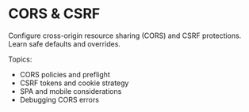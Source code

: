 # CORS & CSRF

Configure cross-origin resource sharing (CORS) and CSRF protections. Learn safe defaults and overrides.

Topics:
- CORS policies and preflight
- CSRF tokens and cookie strategy
- SPA and mobile considerations
- Debugging CORS errors

